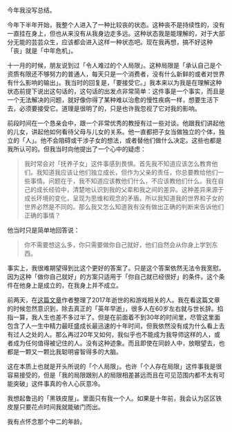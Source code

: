 今年我没写总结。

今年下半年开始，我整个人进入了一种比较丧的状态。这种丧不是持续性的，没有一直挂在身上，但也从来没有从我身边走多远。这种状态我是能理解的，对于大部分无能的芸芸众生，应该都会进入这样一种状态吧。现在我再想，搞不好这种「丧」就是「中年危机」。

十一月的时候，朋友说到过「令人难过的个人局限」。这种局限是「承认自己是个资质有限还不够努力的普通人，每天只是一个消费者，没有什么新鲜的或者对世界有什么影响的输出」。我当时的回复是，「要接受它。」我本来以为我是在理解这种状态前提下说出这句话的，这句话的出发点非常简单：这件事是一个事实，而且是一个无法解决的问题，就好像你得了某种难以治愈的慢性疾病一样，想要生活下去，必须要接受它。道理是很明了的，只是也许我忽视了它对我的影响。

前段时间在一个恳亲会中，跟一个非常优秀的教授有过一些对谈。他跟我们讲起他的儿女，讲起他如何看待父母与儿女的关系。他一直都把子女当做独立的个体，独立的「人」。他不会阻碍或干涉子女的想法，或者替他们做什么决定。这些也都是我所认可的。但我当时向他提出了一个心中的疑虑：

> 我时常会对「抚养子女」这件事感到畏惧。首先我不知道应该怎么教育他们。我知道我应该让他们独立成长，但作为父亲的责任，你总要教给他们一些事情。问题在于，我不知道应该教他们什么，不应该教他们什么。我在自己的成长经验中，清楚地认识到我的父辈和我之间的差异。这种差异来源于成长环境的变化，呈现为思维和观念的矛盾。所以我知道我的世界和子女的世界必然是不同的。那么我又怎么知道我有没有做出正确的判断来告诉他们正确的事情？

他当时只是简单地回答说：
> 你不需要想这么多，你只需要做你自己就好，他们自然会从你身上学到东西。

事实上，我很难期望得到比这个更好的答案了。只是这个答案依然无法令我宽慰。因为这种「做你自己就好」的方案只适用于「你自己就已经很好」的条件。这个条件在他身上是成立的，在我身上并不成立。

前两天，在[这篇文章](https://www.g-cores.com/articles/95301)作者整理了2017年逝世的和游戏相关的人。我在看这篇文章的时候忽然意识到，除去真正的「英年早逝」，很多人在60岁左右就与世长辞。掐指一算，我人生也差不多过半了。但是在前面着不到30年的时间里，尽管这里面包含了人一生中精力最旺盛成长最迅速的十年时间，但我依然没有成为什么看上去有过人之处的人。那么再过20年又如何，我似乎也不能成为我导师这样的人，或者成为任何值得被记住的人。没有这种迹象。而且即使在同龄人中，放眼望去，也都是一颗又一颗比我聪明睿智得多的大脑。

这在本质上也就是开头所说的「个人局限」。也许「个人存在局限」这件事我是很容易接受的，但是「我的局限跟别人的局限相差甚远而且在可见范围内都不太有可能突破」这件事真的令人心灰意冷。

我想起鲁迅的「黑铁皮屋」。里面只有我一个人。如果是十年前，我会认为区区铁皮屋只要花点时间我就能破门而出。

我有点怀念那个中二的年龄。